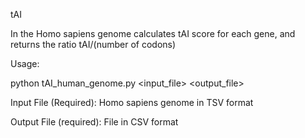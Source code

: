 tAI

In the Homo sapiens genome calculates tAI score for each gene, and returns the ratio tAI/(number of codons)

Usage:

python tAI_human_genome.py <input_file> <output_file>

Input File (Required): Homo sapiens genome in TSV format

Output File (required): File in CSV format
